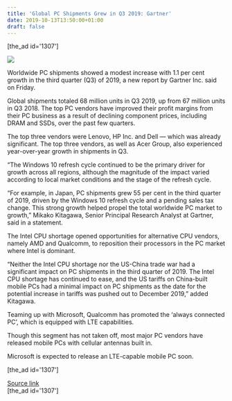 ```yaml
---
title: 'Global PC Shipments Grew in Q3 2019: Gartner'
date: 2019-10-13T13:50:00+01:00
draft: false
---
```


\[the\_ad id='1307'\]  
  

  
![](https://beebom.com/wp-content/uploads/2018/12/How-to-Play-PUBG-Mobile-on-PC-featured.jpg)

Worldwide PC shipments showed a modest increase with 1.1 per cent growth in the third quarter (Q3) of 2019, a new report by Gartner Inc. said on Friday.  

Global shipments totaled 68 million units in Q3 2019, up from 67 million units in Q3 2018. The top PC vendors have improved their profit margins from their PC business as a result of declining component prices, including DRAM and SSDs, over the past few quarters.  

The top three vendors were Lenovo, HP Inc. and Dell — which was already significant. The top three vendors, as well as Acer Group, also experienced year-over-year growth in shipments in Q3.  

“The Windows 10 refresh cycle continued to be the primary driver for growth across all regions, although the magnitude of the impact varied according to local market conditions and the stage of the refresh cycle.  

“For example, in Japan, PC shipments grew 55 per cent in the third quarter of 2019, driven by the Windows 10 refresh cycle and a pending sales tax change. This strong growth helped propel the total worldwide PC market to growth,” Mikako Kitagawa, Senior Principal Research Analyst at Gartner, said in a statement.  

The Intel CPU shortage opened opportunities for alternative CPU vendors, namely AMD and Qualcomm, to reposition their processors in the PC market where Intel is dominant.  

“Neither the Intel CPU shortage nor the US-China trade war had a significant impact on PC shipments in the third quarter of 2019. The Intel CPU shortage has continued to ease, and the US tariffs on China-built mobile PCs had a minimal impact on PC shipments as the date for the potential increase in tariffs was pushed out to December 2019,” added Kitagawa.  

Teaming up with Microsoft, Qualcomm has promoted the ‘always connected PC’, which is equipped with LTE capabilities.  

Though this segment has not taken off, most major PC vendors have released mobile PCs with cellular antennas built in.  

Microsoft is expected to release an LTE-capable mobile PC soon.  

  
\[the\_ad id='1307'\]  
  
[Source link](https://beebom.com/pc-shipments-grew-2019/)  
\[the\_ad id='1307'\]
